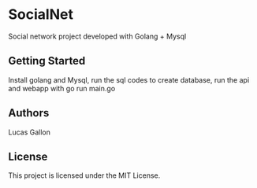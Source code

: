 # SocialNet

Social network project developed with Golang + Mysql

## Getting Started

Install golang and Mysql, run the sql codes to create database, run the api and webapp with go run main.go

## Authors

Lucas Gallon

## License

This project is licensed under the MIT License.

